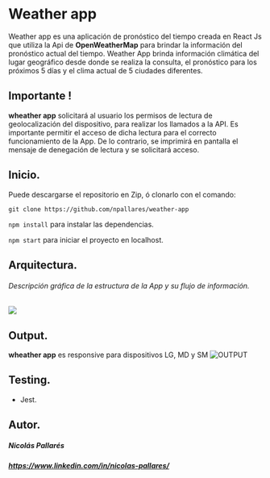 # Weather app
Weather app es una aplicación de pronóstico del tiempo creada en React Js que utiliza la Api de **OpenWeatherMap** para brindar la información del pronóstico actual del tiempo. Weather App brinda información climática del lugar geográfico desde donde se realiza la consulta, el pronóstico para los próximos 5 días y el clima actual de 5 ciudades diferentes.

## Importante !
**wheather app** solicitará al usuario los permisos de lectura de geolocalización del dispositivo, para realizar los llamados a la API. Es importante permitir el acceso de dicha lectura para el correcto funcionamiento de la App. De lo contrario, se imprimirá en pantalla el mensaje de denegación de lectura y se solicitará acceso.
 
## Inicio.
Puede descargarse el repositorio en Zip, ó clonarlo con el comando:

`git clone https://github.com/npallares/weather-app`

`npm install` para instalar las dependencias.

`npm start` para iniciar el proyecto en localhost.

## Arquitectura.
###### Descripción gráfica de la estructura de la App y su flujo de información.
[![](https://scontent.faep25-1.fna.fbcdn.net/v/t39.30808-6/244530771_4345483968903540_2778040823957051195_n.jpg?_nc_cat=100&_nc_rgb565=1&ccb=1-5&_nc_sid=730e14&_nc_ohc=IT_wJxzohQAAX9crbDS&_nc_ht=scontent.faep25-1.fna&oh=9a58dc68f886d5a9c866ceacff3e7cef&oe=618F0CBF)](ESTRUCTURA)

## Output.
**wheather app** es responsive para dispositivos LG, MD y SM 
![OUTPUT](https://scontent.faep25-1.fna.fbcdn.net/v/t39.30808-6/244540387_4345484058903531_898397073066525340_n.jpg?_nc_cat=108&_nc_rgb565=1&ccb=1-5&_nc_sid=730e14&_nc_ohc=DTfazsxTEUsAX_iIW1f&tn=tbmcpi25FtjW1awZ&_nc_ht=scontent.faep25-1.fna&oh=a60d2235a0f27b42105342dd993a9b40&oe=618D87B3 "OUTPUT")

## Testing.
- Jest.

## Autor.
##### Nicolás Pallarés 
##### https://www.linkedin.com/in/nicolas-pallares/
